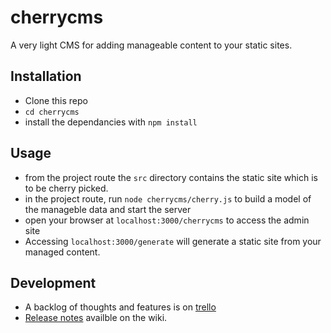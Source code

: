 cherrycms
=========

A very light CMS for adding manageable content to your static sites.


## Installation

- Clone this repo
- `cd cherrycms`
- install the dependancies with `npm install`


## Usage

- from the project route the `src` directory contains the static site which is to be cherry picked.
- in the project route, run `node cherrycms/cherry.js` to build a model of the manageble data and start the server
- open your browser at `localhost:3000/cherrycms` to access the admin site
- Accessing `localhost:3000/generate` will generate a static site from your managed content.



## Development

- A backlog of thoughts and features is on [trello](https://trello.com/b/N7FFSlle/cherry-cms)
- [Release notes](https://github.com/philhawksworth/cherrycms/wiki/Release-notes) availble on the wiki.

